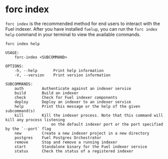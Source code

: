 # forc index

`forc index` is the recommended method for end users to interact with the Fuel indexer. After you have installed `fuelup`, you can run the `forc index help` command in your terminal to view the available commands.

```text
forc index help
```

```text
USAGE:
    forc-index <SUBCOMMAND>

OPTIONS:
    -h, --help       Print help information
    -V, --version    Print version information

SUBCOMMANDS:
    auth        Authenticate against an indexer service
    build       Build an indexer
    check       Check for Fuel indexer components
    deploy      Deploy an indexer to an indexer service
    help        Print this message or the help of the given subcommand(s)
    kill        Kill the indexer process. Note that this command will kill any process listening
                    on the default indexer port or the port specified by the `--port` flag
    new         Create a new indexer project in a new directory
    postgres    Fuel Postgres Orchestrator
    remove      Stop and remove a running indexer
    start       Standalone binary for the Fuel indexer service
    status      Check the status of a registered indexer
```
